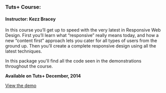 ### Tuts+ Course: 
#### Instructor: Kezz Bracey

In this course you’ll get up to speed with the very latest in Responsive Web Design. First you’ll learn what “responsive” really means today, and how a new “content first” approach lets you cater for all types of users from the ground up. Then you’ll create a complete responsive design using all the latest techniques.

In this package you'll find all the code seen in the demonstrations throughout the course.

**Available on Tuts+ December, 2014**

[View the demo](http://tutsplus.github.io/responsive-web-design-revisited/6.%20Optimization%20Stage/6.2%20Autoprefix%20Combine%20Minify/index.html)
